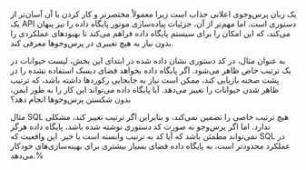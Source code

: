 یک زبان پرس‌وجوی اعلانی جذاب است زیرا معمولاً مختصرتر و کار کردن با آن آسان‌تر از یک API دستوری است. اما مهم‌تر از آن، جزئیات پیاده‌سازی موتور پایگاه داده را نیز پنهان می‌کند، که این امکان را برای سیستم پایگاه داده فراهم می‌کند تا بهبودهای عملکردی را بدون نیاز به هیچ تغییری در پرس‌وجوها معرفی کند.

به عنوان مثال، در کد دستوری نشان داده شده در ابتدای این بخش، لیست حیوانات در یک ترتیب خاص ظاهر می‌شود. اگر پایگاه داده بخواهد فضای دیسک استفاده نشده را در پشت صحنه بازیابی کند، ممکن است نیاز به جابجایی رکوردها داشته باشد، که ترتیب ظاهر شدن حیوانات را تغییر می‌دهد. آیا پایگاه داده می‌تواند این کار را به طور ایمن، بدون شکستن پرس‌وجوها انجام دهد؟

مثال SQL هیچ ترتیب خاصی را تضمین نمی‌کند، و بنابراین اگر ترتیب تغییر کند، مشکلی ندارد. اما اگر پرس‌وجو به صورت کد دستوری نوشته شده باشد، پایگاه داده هرگز نمی‌تواند مطمئن باشد که آیا کد به ترتیب وابسته است یا خیر. این واقعیت که SQL در عملکرد محدودتر است، به پایگاه داده فضای بسیار بیشتری برای بهینه‌سازی‌های خودکار می‌دهد.% 
